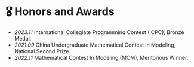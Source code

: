 # 🎖 Honors and Awards
- *2023.11* International Collegiate Programming Contest (ICPC), Bronze Medal.
- *2021.09* China Undergraduate Mathematical Contest in Modeling, National Second Prize.
- *2022.11* Mathematical Contest In Modeling (MCM), Meritorious Winner.